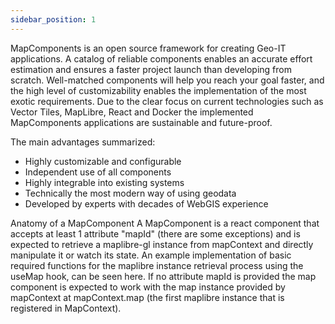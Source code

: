 ```yaml
---
sidebar_position: 1
---
```


MapComponents is an open source framework for creating Geo-IT applications.
A catalog of reliable components enables an accurate effort estimation and ensures a faster project launch than developing from scratch.
Well-matched components will help you reach your goal faster, and the high level of customizability enables the implementation of the most exotic requirements.
Due to the clear focus on current technologies such as Vector Tiles, MapLibre, React and Docker the implemented MapComponents applications are sustainable and future-proof.

The main advantages summarized:

- Highly customizable and configurable
- Independent use of all components
- Highly integrable into existing systems
- Technically the most modern way of using geodata
- Developed by experts with decades of WebGIS experience


Anatomy of a MapComponent
A MapComponent is a react component that accepts at least 1 attribute "mapId" (there are some exceptions) and is expected to retrieve a maplibre-gl instance from mapContext and directly manipulate it or watch its state. An example implementation of basic required functions for the maplibre instance retrieval process using the useMap hook, can be seen here. If no attribute mapId is provided the map component is expected to work with the map instance provided by mapContext at mapContext.map (the first maplibre instance that is registered in MapContext).
